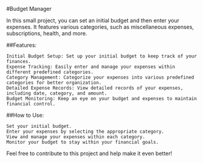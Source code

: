 #Budget Manager

In this small project, you can set an initial budget and then enter your expenses. It features various categories, such as miscellaneous expenses, subscriptions, health, and more.

##Features:

    Initial Budget Setup: Set up your initial budget to keep track of your finances.
    Expense Tracking: Easily enter and manage your expenses within different predefined categories.
    Category Management: Categorize your expenses into various predefined categories for better organization.
    Detailed Expense Records: View detailed records of your expenses, including date, category, and amount.
    Budget Monitoring: Keep an eye on your budget and expenses to maintain financial control.

##How to Use:

    Set your initial budget.
    Enter your expenses by selecting the appropriate category.
    View and manage your expenses within each category.
    Monitor your budget to stay within your financial goals.

Feel free to contribute to this project and help make it even better!
